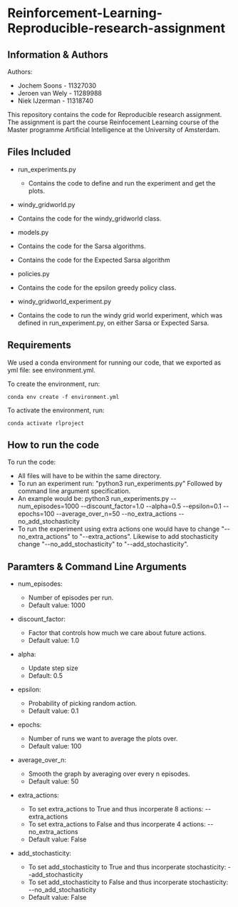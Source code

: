 # Reinforcement-Learning-Reproducible-research-assignment

## Information & Authors

Authors:
 - Jochem Soons    -   11327030
 - Jeroen van Wely -   11289988
 - Niek IJzerman   -   11318740

This repository contains the code for Reproducible research assignment.
The assignment is part the course Reinfocement Learning course of the Master programme Artificial Intelligence at the University of Amsterdam.

## Files Included

- run_experiments.py
   - Contains the code to define and run the experiment and get the plots.

- windy_gridworld.py
 - Contains the code for the windy_gridworld class.

- models.py
 - Contains the code for the Sarsa algorithms.
 - Contains the code for the Expected Sarsa algorithm

- policies.py
 - Contains the code for the epsilon greedy policy class.

- windy_gridworld_experiment.py
 - Contains the code to run the windy grid world experiment, which was defined in run_experiment.py, on either Sarsa or Expected Sarsa. 

## Requirements

We used a conda environment for running our code, that we exported as yml file: see environment.yml.

To create the environment, run:

    conda env create -f environment.yml

To activate the environment, run:

    conda activate rlproject

## How to run the code

To run the code:
 - All files will have to be within the same directory.
 - To run an experiment run: "python3 run_experiments.py" Followed by command line argument specification.
 - An example would be: python3 run_experiments.py --num_episodes=1000 --discount_factor=1.0 --alpha=0.5 --epsilon=0.1 --epochs=100 --average_over_n=50 --no_extra_actions --no_add_stochasticity
 - To run the experiment using extra actions one would have to change "--no_extra_actions" to "--extra_actions". Likewise to add stochasticity change "--no_add_stochasticity" to "--add_stochasticity".

## Paramters & Command Line Arguments

- num_episodes: 
  - Number of episodes per run.
  - Default value: 1000

- discount_factor:
    - Factor that controls how much we care about future actions.
    - Default value: 1.0

- alpha:
    - Update step size
    - Default: 0.5

- epsilon:
    - Probability of picking random action.
    - Default value: 0.1

- epochs:
    - Number of runs we want to average the plots over.
    - Default value: 100

- average_over_n:
    - Smooth the graph by averaging over every n episodes.
    - Default value: 50

- extra_actions:
    - To set extra_actions to True and thus incorperate 8 actions: --extra_actions
    - To set extra_actions to False and thus incorperate 4 actions: --no_extra_actions
    - Default value: False

- add_stochasticity:
    - To set add_stochasticity to True and thus incorperate stochasticity: --add_stochasticity
    - To set add_stochasticity to False and thus incorperate stochasticity: --no_add_stochasticity
    - Default value: False
